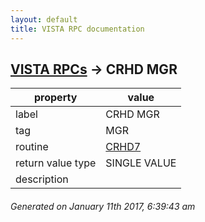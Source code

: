 ```yaml
---
layout: default
title: VISTA RPC documentation
---
```




## [VISTA RPCs](TableOfContent.md) &#8594; CRHD MGR 

 property | value 
--- | --- 
 label | CRHD MGR
 tag | MGR
 routine | [CRHD7](http://code.osehra.org/dox/Routine_CRHD7_source.html)
 return value type | SINGLE VALUE
 description | 




 ###### Generated on January 11th 2017, 6:39:43 am